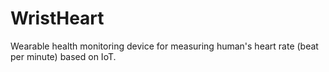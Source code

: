 # WristHeart
Wearable health monitoring device for measuring human's heart rate (beat per minute) based on IoT.
